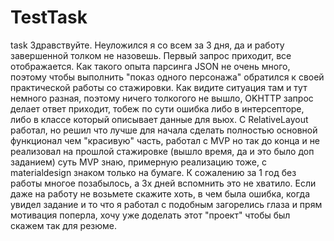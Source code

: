 # TestTask
task
Здравствуйте. Неуложился я со всем за 3 дня, да и работу завершенной толком не назовешь. Первый запрос приходит, все отображается. Как такого опыта парсинга JSON не очень много,
поэтому чтобы выполнить "показ одного персонажа" обратился к своей практической работы со стажировки. Как видите ситуация там и тут немного разная, поэтому ничего
толкогого не вышло, OKHTTP запрос делает ответ приходит, тобеж по сути ошибка либо в интерсепторе, либо в классе который описывает данные для вьюх. С RelativeLayout работал, но
решил что лучше для начала сделать полностью основной функционал чем "красивую" часть, работал с MVP но так до конца и не реализовал на прошлой стажировке (вышло время, да и это
было доп заданием) суть MVP знаю, примерную реализацию тоже, с materialdesign знаком только на бумаге. К сожалению за 1 год без работы многое позабылось, а 3х дней вспомнить это не хватило. Если даже на работу не возьмете скажите хоть, в чем была ошибка, когда увидел задание и то что я работал с подобным загорелись глаза и прям мотивация поперла,
хочу уже доделать этот "проект" чтобы был скажем так для резюме.
